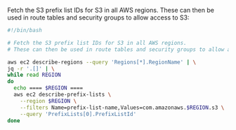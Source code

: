 Fetch the S3 prefix list IDs for S3 in all AWS regions. These can then be used in route tables and security groups to allow access to S3:

```sh
#!/bin/bash

# Fetch the S3 prefix list IDs for S3 in all AWS regions.
# These can then be used in route tables and security groups to allow access to S3

aws ec2 describe-regions --query 'Regions[*].RegionName' | \
jq -r '.[]' | \
while read REGION
do
  echo ==== $REGION ====
  aws ec2 describe-prefix-lists \
    --region $REGION \
    --filters Name=prefix-list-name,Values=com.amazonaws.$REGION.s3 \
    --query 'PrefixLists[0].PrefixListId'
done
```

